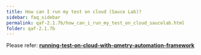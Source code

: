 ```yaml
---
title: How can I run my test on cloud (Sauce Lab)?
sidebar: faq_sidebar
permalink: qaf-2.1.7b/how_can_i_run_my_test_on_cloud_saucelab.html
folder: qaf-2.1.7b
---
```


Please refer: **[running-test-on-cloud-with-qmetry-automation-framework](http://blog.infostretch.com/running-test-on-cloud-with-infostretch-test-automation-framework)**

